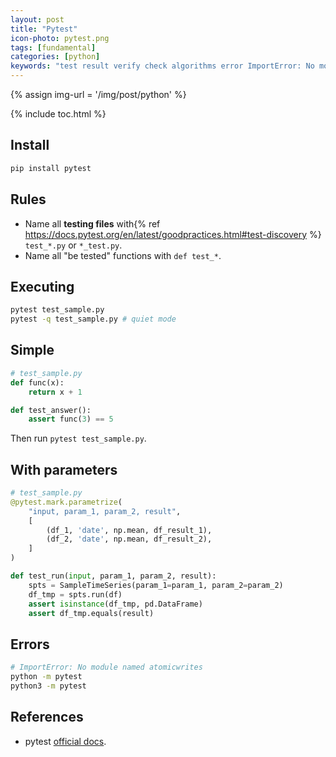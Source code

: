 ```yaml
---
layout: post
title: "Pytest"
icon-photo: pytest.png
tags: [fundamental]
categories: [python]
keywords: "test result verify check algorithms error ImportError: No module named atomicwrites"
---
```


{% assign img-url = '/img/post/python' %}

{% include toc.html %}

## Install

~~~ bash
pip install pytest
~~~

## Rules

- Name all **testing files** with{% ref https://docs.pytest.org/en/latest/goodpractices.html#test-discovery %} `test_*.py` or `*_test.py`.
- Name all "be tested" functions with `def test_*`.

## Executing

~~~ bash
pytest test_sample.py
pytest -q test_sample.py # quiet mode
~~~

## Simple

~~~ python
# test_sample.py
def func(x):
    return x + 1

def test_answer():
    assert func(3) == 5
~~~

Then run `pytest test_sample.py`.

## With parameters

~~~ python
# test_sample.py
@pytest.mark.parametrize(
    "input, param_1, param_2, result",
    [
        (df_1, 'date', np.mean, df_result_1),
        (df_2, 'date', np.mean, df_result_2),
    ]
)

def test_run(input, param_1, param_2, result):
    spts = SampleTimeSeries(param_1=param_1, param_2=param_2)
    df_tmp = spts.run(df)
    assert isinstance(df_tmp, pd.DataFrame)
    assert df_tmp.equals(result)
~~~

## Errors

~~~ bash
# ImportError: No module named atomicwrites
python -m pytest
python3 -m pytest
~~~

## References

- pytest [official docs](https://docs.pytest.org/en/latest/contents.html).
